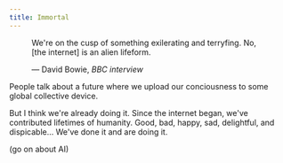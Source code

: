 ```yaml
---
title: Immortal
---
```


<figure>
    <blockquote></blockquote>

We're on the cusp of something exilerating and terryfing. No, [the internet] is an alien lifeform.

<figcaption>
&mdash; David Bowie, <cite>BBC interview</cite>
</figcaption>

</figure>

People talk about a future where we upload our conciousness to some global collective device.

But I think we're already doing it.
Since the internet began, we've contributed lifetimes of humanity.
Good, bad, happy, sad, delightful, and dispicable… We've done it and are doing it.

(go on about AI)
